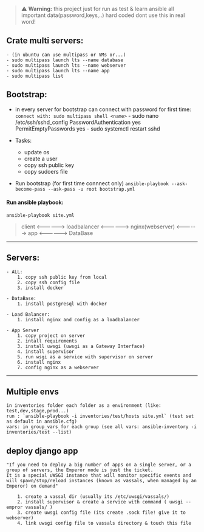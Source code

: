 > :warning: **Warning:** this project just for run as test & learn ansible all important data(password,keys,..) hard coded dont use this in real word!

## **Crate multi servers:**
    - (in ubuntu can use multipass or VMs or...)
    - sudo multipass launch lts --name database
    - sudo multipass launch lts --name webserver
    - sudo multipass launch lts --name app
    - sudo multipass list

## **Bootstrap:**
- in every server for bootstrap can connect with password for first time:
    ` connect with: sudo multipass shell <name> `
        - sudo nano /etc/ssh/sshd_config
            PasswordAuthentication yes
            PermitEmptyPasswords yes
        - sudo systemctl restart sshd
- Tasks: 
    - update os
    - create a user
    - copy ssh public key
    -  copy sudoers file

- Run bootstrap (for first time connnect only)
    ` ansible-playbook --ask-become-pass --ask-pass -u root bootstrap.yml `

#### Run ansible playbook:
` ansible-playbook site.yml `

> client <------> loadbalancer <------> nginx(webserver) <------> app <------> DataBase
---
## **Servers**:
    - ALL:
        1. copy ssh public key from local
        2. copy ssh config file
        3. install docker

    - DataBase:
        1. install postgresql with docker

    - Load Balancer:
        1. install nginx and config as a loadbalancer

    - App Server
        1. copy project on server
        2. intall requirements
        3. install uwsgi (uwsgi as a Gateway Interface)
        4. install supervisor
        5. run wsgi as a service with supervisor on server
        6. install nginx
        7. config nginx as a webserver

---

## **Multiple envs**
    in inventories folder each folder as a environment (like: test,dev,stage,prod...)
    run : `ansible-playbook -i inventories/test/hosts site.yml` (test set as default in ansible.cfg)
    vars: in group_vars for each group (see all vars: ansible-inventory -i inventories/test --list)


## **deploy django app**
    "If you need to deploy a big number of apps on a single server, or a group of servers, the Emperor mode is just the ticket.
    It is a special uWSGI instance that will monitor specific events and will spawn/stop/reload instances (known as vassals, when managed by an Emperor) on demand"

        1. create a vassal dir (usually its /etc/uwsgi/vassals/)
        2. install supervisor & create a service with command ( uwsgi --empror vassals/ )
        3. create uwsgi config file (its create .sock file! give it to webserver)
        4. link uwsgi config file to vassals directory & touch this file